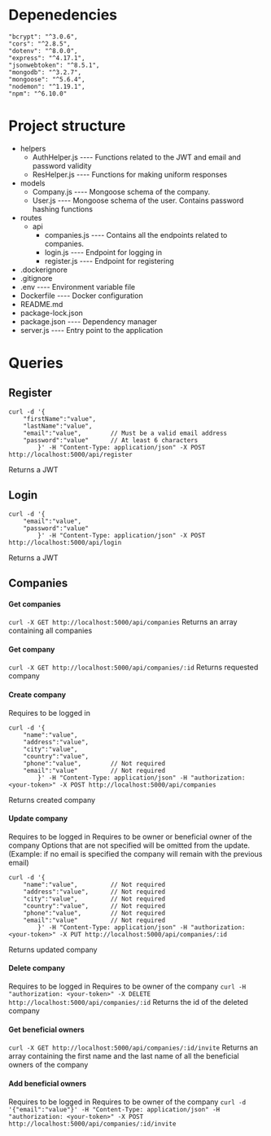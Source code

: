 # Depenedencies
    "bcrypt": "^3.0.6",
    "cors": "^2.8.5",
    "dotenv": "^8.0.0",
    "express": "^4.17.1",
    "jsonwebtoken": "^8.5.1",
    "mongodb": "^3.2.7",
    "mongoose": "^5.6.4",
    "nodemon": "^1.19.1",
    "npm": "^6.10.0"


# Project structure
- helpers
  - AuthHelper.js   ---- Functions related to the JWT and email and password validity
  - ResHelper.js    ---- Functions for making uniform responses
- models
  - Company.js      ---- Mongoose schema of the company.
  - User.js         ---- Mongoose schema of the user. Contains password hashing functions
- routes 
  - api
    - companies.js  ---- Contains all the endpoints related to companies.
    - login.js      ---- Endpoint for logging in
    - register.js   ---- Endpoint for registering
- .dockerignore
- .gitignore
- .env              ---- Environment variable file
- Dockerfile        ---- Docker configuration
- README.md
- package-lock.json
- package.json      ---- Dependency manager
- server.js         ---- Entry point to the application


# Queries
## Register
```
curl -d '{
    "firstName":"value",
    "lastName":"value",
    "email":"value",        // Must be a valid email address
    "password":"value"      // At least 6 characters
        }' -H "Content-Type: application/json" -X POST http://localhost:5000/api/register
```
Returns a JWT

## Login 
```
curl -d '{
    "email":"value",
    "password":"value"
        }' -H "Content-Type: application/json" -X POST http://localhost:5000/api/login
```
Returns a JWT

## Companies
#### Get companies
```curl -X GET http://localhost:5000/api/companies```
Returns an array containing all companies


#### Get company
```curl -X GET http://localhost:5000/api/companies/:id```
Returns requested company


#### Create company 
Requires to be logged in
```
curl -d '{
    "name":"value",
    "address":"value",
    "city":"value",
    "country":"value",
    "phone":"value",        // Not required
    "email":"value"         // Not required
        }' -H "Content-Type: application/json" -H "authorization: <your-token>" -X POST http://localhost:5000/api/companies
```
Returns created company


#### Update company
Requires to be logged in
Requires to be owner or beneficial owner of the company
Options that are not specified will be omitted from the update. (Example: if no email is specified the company will remain with the previous email)
```
curl -d '{
    "name":"value",         // Not required
    "address":"value",      // Not required
    "city":"value",         // Not required
    "country":"value",      // Not required
    "phone":"value",        // Not required
    "email":"value"         // Not required
        }' -H "Content-Type: application/json" -H "authorization: <your-token>" -X PUT http://localhost:5000/api/companies/:id
```
Returns updated company


#### Delete company
Requires to be logged in
Requires to be owner of the company
```curl -H "authorization: <your-token>" -X DELETE http://localhost:5000/api/companies/:id```
Returns the id of the deleted company


#### Get beneficial owners
```curl -X GET http://localhost:5000/api/companies/:id/invite```
Returns an array containing the first name and the last name of all the beneficial owners of the company


#### Add beneficial owners
Requires to be logged in
Requires to be owner of the company
```curl -d '{"email":"value"}' -H "Content-Type: application/json" -H "authorization: <your-token>" -X POST http://localhost:5000/api/companies/:id/invite```
